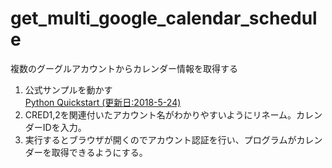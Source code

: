 # get_multi_google_calendar_schedule
複数のグーグルアカウントからカレンダー情報を取得する  

1. 公式サンプルを動かす  
[Python Quickstart (更新日:2018-5-24)](https://developers.google.com/calendar/quickstart/python)  
2. CRED1,2を関連付いたアカウント名がわかりやすいようにリネーム。カレンダーIDを入力。  
3. 実行するとブラウザが開くのでアカウント認証を行い、プログラムがカレンダーを取得できるようにする。  
